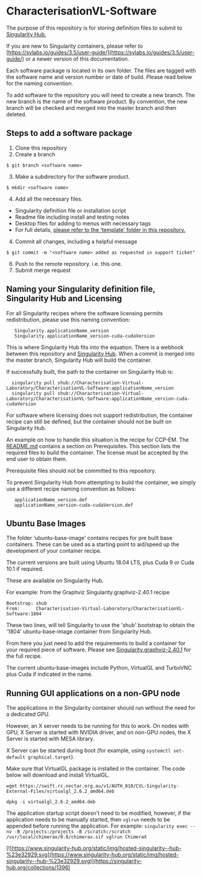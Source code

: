 # CharacterisationVL-Software
The purpose of this repository is for storing definition files to submit to [Singularity Hub.](https://singularity-hub.org/)

If you are new to Singularity containers, please refer to [https://sylabs.io/guides/3.5/user-guide/](https://sylabs.io/guides/3.5/user-guide/) or a newer version of this documentation.

Each software package is located in its own folder. The files are tagged with the software name and version number or date of build. Please read below for the naming convention.

To add software to the repository you will need to create a new branch. The new branch is the name of the software product. By convention, the new branch will be checked and merged into the master branch and then deleted.

## Steps to add a software package
1. Clone this repository
2. Create a branch
```
$ git branch <software name>
```
3. Make a subdirectory for the software product.
```
$ mkdir <software name>
```
4. Add all the necessary files.
 * Singularity definition file or installation script
 * Readme file including install and testing notes
 * Desktop files for adding to menus with necessary tags
 * For full details, [please refer to the 'template' folder in this repository.](template/README.md)
4. Commit all changes, including a helpful message
```
$ git commit -m "<software name> added as requested in support ticket"
```
6. Push to the remote repository. i.e. this one.
7. Submit merge request

## Naming your Singularity definition file, Singularity Hub and Licensing
For all Singularity recipes where the software licensing permits redistribution, please use this naming convention:

```
   Singularity.applicationName_version
   Singularity.applicationName_version-cuda-cudaVersion

```

This is where Singularity Hub fits into the equation. There is a webhook between this repository and [Singularity Hub](https://singularity-hub.org/). When a commit is merged into the master branch, Singularity Hub will build the container.

If successfully built, the path to the container on Singularity Hub is:

```
  singularity pull shub://Characterisation-Virtual-Laboratory/CharacterisationVL-Software:applicationName_version
  singularity pull shub://Characterisation-Virtual-Laboratory/CharacterisationVL-Software:applicationName_version-cuda-cudaVersion

```

For software where licensing does not support redistribution, the container recipe can still be defined, but the container should not be built on Singularity Hub.

An example on how to handle this situation is the recipe for CCP-EM.
The [README.md](CCP_EM/README.md) contains a section on Prerequisites. This section lists the required files to build the container. The license must be accepted by the end user to obtain them.

Prerequisite files should not be committed to this repository.

To prevent Singularity Hub from attempting to build the container, we simply use a different recipe naming convention as follows:

```
   applicationName_version.def
   applicationName_version-cuda-cudaVersion.def

```

## Ubuntu Base Images
The folder 'ubuntu-base-image' contains recipes for pre built base containers. These can be used as a starting point to aid/speed up the development of your container recipe.

The current versions are built using Ubuntu 18.04 LTS, plus Cuda 9 or Cuda 10.1 if required.

These are available on Singularity Hub.

For example: from the Graphviz Singularity.graphviz-2.40.1 recipe

```
Bootstrap: shub
From:      Characterisation-Virtual-Laboratory/CharacterisationVL-Software:1804
```

These two lines, will tell Singularity to use the 'shub' bootstrap to obtain the '1804' ubuntu-base-image container from Singularity Hub.

From here you just need to add the requirements to build a container for your required piece of software. Please see [Singularity.graphviz-2.40.1](graphviz/Singularity.graphviz-2.40.1)
for the full recipe.

The current ubuntu-base-images include Python, VirtualGL and TurboVNC plus Cuda if indicated in the name.



## Running GUI applications on a non-GPU node
The applications in the Singularity container should run without the need for a dedicated GPU.

However, an X server needs to be running for this to work. On nodes with GPU, X Server is started with NVIDIA driver, and on non-GPU nodes, the X Server is started with MESA library.

X Server can be started during boot (for example, using `systemctl set-default graphical.target`).

Make sure that VirtualGL package is installed in the container. The code below will download and install VirtualGL.

```
wget https://swift.rc.nectar.org.au/v1/AUTH_810/CVL-Singularity-External-Files/virtualgl_2.6.2_amd64.deb

dpkg -i virtualgl_2.6.2_amd64.deb
```

The application startup script doesn't need to be modified, however, if the application needs to be manually started, then `vglrun` needs to be appended before running the application. For example: `singularity exec --nv -B /projects:/projects -B /scratch:/scratch /usr/local/chimerax/0.8/chimerax.sif vglrun ChimeraX`




[![https://www.singularity-hub.org/static/img/hosted-singularity--hub-%23e32929.svg](https://www.singularity-hub.org/static/img/hosted-singularity--hub-%23e32929.svg)](https://singularity-hub.org/collections/1396)
